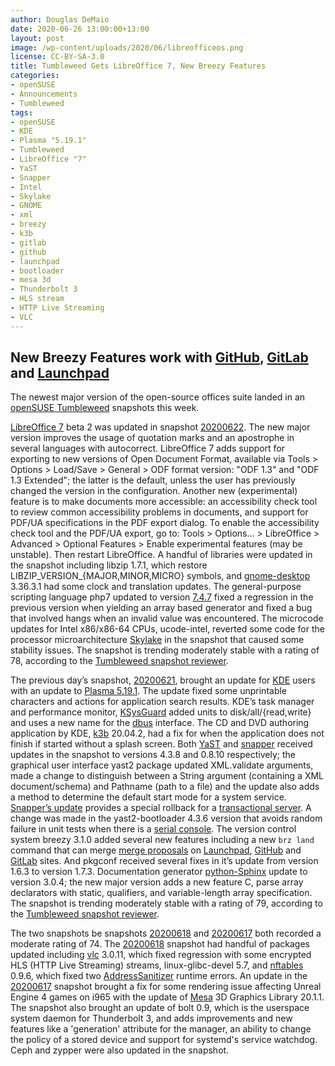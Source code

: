 ```yaml
---
author: Douglas DeMaio
date: 2020-06-26 13:00:00+13:00
layout: post
image: /wp-content/uploads/2020/06/libreofficeos.png
license: CC-BY-SA-3.0
title: Tumbleweed Gets LibreOffice 7, New Breezy Features
categories:
- openSUSE
- Announcements
- Tumbleweed
tags:
- openSUSE
- KDE
- Plasma "5.19.1"
- Tumbleweed
- LibreOffice "7"
- YaST
- Snapper
- Intel
- Skylake
- GNOME
- xml
- breezy
- k3b
- gitlab
- github
- launchpad
- bootloader
- mesa 3d
- Thunderbolt 3
- HLS stream
- HTTP Live Streaming
- VLC
---
```


## New Breezy Features work with [GitHub](github.com/), [GitLab](https://gitlab.com/) and [Launchpad](https://launchpad.net/) 
The newest major version of the open-source offices suite landed in an [openSUSE Tumbleweed](https://software.opensuse.org/distributions/tumbleweed) snapshots this week. 

[LibreOffice 7](https://wiki.documentfoundation.org/ReleaseNotes/7.0) beta 2 was updated in snapshot [20200622](https://lists.opensuse.org/opensuse-factory/2020-06/msg00277.html). The new major version improves the usage of quotation marks and an apostrophe in several languages with autocorrect. LibreOffice 7 adds support for exporting to new versions of Open Document Format, available via Tools > Options > Load/Save > General > ODF format version: "ODF 1.3" and "ODF 1.3 Extended"; the latter is the default, unless the user has previously changed the version in the configuration. Another new (experimental) feature is to make documents more accessible: an accessibility check tool to review common accessibility problems in documents, and support for PDF/UA specifications in the PDF export dialog. To enable the accessibility check tool and the PDF/UA export, go to: Tools > Options... > LibreOffice > Advanced > Optional Features > Enable experimental features (may be unstable). Then restart LibreOffice. A handful of libraries were updated in the snapshot including libzip 1.7.1, which restore LIBZIP_VERSION_{MAJOR,MINOR,MICRO} symbols, and [gnome-desktop](https://www.gnome.org/) 3.36.3.1 had some clock and translation updates. The general-purpose scripting language php7 updated to version [7.4.7](https://www.php.net/ChangeLog-7.php#7.4.7) fixed a regression in the previous version when yielding an array based generator and fixed a bug that involved hangs when an invalid value was encountered. The microcode updates for Intel x86/x86-64 CPUs, ucode-intel, reverted some code for the processor microarchitecture [Skylake](https://en.wikipedia.org/wiki/Skylake_(microarchitecture)) in the snapshot that caused some stability issues. The snapshot is trending moderately stable with a rating of 78, according to the [Tumbleweed snapshot reviewer](https://review.tumbleweed.boombatower.com/). 

The previous day’s snapshot, [20200621](https://lists.opensuse.org/opensuse-factory/2020-06/msg00266.html), brought an update for [KDE](https://kde.org) users with an update to [Plasma 5.19.1](https://kde.org/announcements/plasma-5.19.1). The update fixed some unprintable characters and actions for application search results. KDE’s task manager and performance monitor, [KSysGuard](https://github.com/KDE/ksysguard) added units to disk/all/{read,write} and uses a new name for the [dbus](https://en.wikipedia.org/wiki/D-Bus) interface. The CD and DVD authoring application by KDE, [k3b](https://en.wikipedia.org/wiki/K3b) 20.04.2, had a fix for when the application does not finish if started without a splash screen. Both [YaST](https://yast.opensuse.org/) and [snapper](https://en.opensuse.org/openSUSE:Snapper_Tutorial) received updates in the snapshot to versions 4.3.8 and 0.8.10 respectively; the graphical user interface yast2 package updated XML.validate arguments, made a change to distinguish between a String argument (containing a XML document/schema) and Pathname (path to a file) and the update also adds a method to determine the default start mode for a system service. [Snapper’s update](https://github.com/openSUSE/snapper/commit/4e571891c266b0be4c56d0757bfe78ba6524b304) provides a special rollback for a [transactional server](https://medium.com/@lwinmaungmaung/opensuse-transactional-server-5-minute-review-9a5e85fc28b9). A change was made in the yast2-bootloader 4.3.6 version that avoids random failure in unit tests when there is a [serial console](https://www.computerhope.com/jargon/s/serial-console.htm). The version control system breezy 3.1.0 added several new features including a new ``brz land`` command that can merge [merge proposals](https://en.wikipedia.org/wiki/Wikipedia:Merging) on [Launchpad](https://launchpad.net/), [GitHub](github.com/) and [GitLab](https://gitlab.com/) sites. And pkgconf received several fixes in it’s update from version 1.6.3 to version 1.7.3. Documentation generator [python-Sphinx](https://github.com/sphinx-doc/sphinx) update to version 3.0.4; the new major version adds a new feature C, parse array declarators with static, qualifiers, and variable-length array specification. The snapshot is trending moderately stable with a rating of 79, according to the [Tumbleweed snapshot reviewer](https://review.tumbleweed.boombatower.com/). 

The two snapshots be snapshots [20200618](https://lists.opensuse.org/opensuse-factory/2020-06/msg00244.html) and [20200617](https://lists.opensuse.org/opensuse-factory/2020-06/msg00235.html) both recorded a  moderate rating of 74. The [20200618](https://lists.opensuse.org/opensuse-factory/2020-06/msg00244.html) snapshot had handful of packages updated including [vlc](https://www.videolan.org/vlc/index.html) 3.0.11, which fixed regression with some encrypted HLS (HTTP Live Streaming) streams, linux-glibc-devel 5.7, and [nftables](https://en.wikipedia.org/wiki/Nftables) 0.9.6, which fixed two [AddressSanitizer](https://en.wikipedia.org/wiki/AddressSanitizer) runtime errors. An update in the [20200617](https://lists.opensuse.org/opensuse-factory/2020-06/msg00235.html) snapshot brought a fix for some rendering issue affecting Unreal Engine 4 games on i965 with the update of  [Mesa](https://www.mesa3d.org/) 3D Graphics Library 20.1.1. The snapshot also brought an update of bolt 0.9, which is the userspace system daemon for Thunderbolt 3, and adds improvements and new features like a 'generation' attribute for the manager, an ability to change the policy of a stored device and support for systemd's service watchdog. Ceph and zypper were also updated in the snapshot. 
